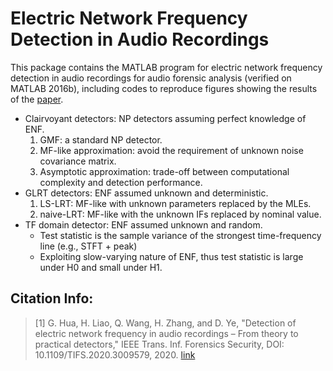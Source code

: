 # Electric Network Frequency Detection in Audio Recordings

This package contains the MATLAB program for electric network frequency detection in audio recordings for audio forensic analysis (verified on MATLAB 2016b), including codes to reproduce figures showing the results of the [paper](https://ieeexplore.ieee.org/document/9143185).

- Clairvoyant detectors: NP detectors assuming perfect knowledge of ENF.
	1. GMF: a standard NP detector.
	2. MF-like approximation: avoid the requirement of unknown noise covariance matrix.
	3. Asymptotic approximation: trade-off between computational complexity and detection performance.
- GLRT detectors: ENF assumed unknown and deterministic.
	1. LS-LRT: MF-like with unknown parameters replaced by the MLEs.
	2. naive-LRT: MF-like with the unknown IFs replaced by nominal value.
- TF domain detector: ENF assumed unknown and random.
	- Test statistic is the sample variance of the strongest time-frequency line (e.g., STFT + peak)
	- Exploiting slow-varying nature of ENF, thus test statistic is large under H0 and small under H1. 

## Citation Info:
  > \[1] G. Hua, H. Liao, Q. Wang, H. Zhang, and D. Ye, "Detection of electric network frequency in audio recordings – From theory to practical detectors," IEEE Trans. Inf. Forensics Security, DOI: 10.1109/TIFS.2020.3009579, 2020. [link](https://ieeexplore.ieee.org/document/9143185)

